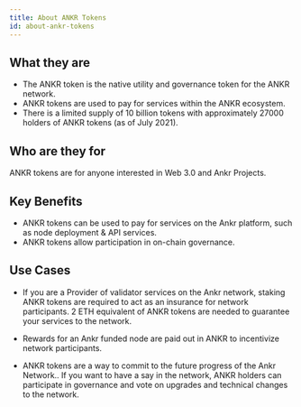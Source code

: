 ```yaml
---
title: About ANKR Tokens
id: about-ankr-tokens
---
```

## What they are
* The ANKR token is the native utility and governance token for the ANKR network. 
* ANKR tokens are used to pay for services within the ANKR ecosystem. 
* There is a limited supply of 10 billion tokens with approximately 27000 holders of ANKR tokens (as of July 2021).

## Who are they for
ANKR tokens are for anyone interested in Web 3.0 and Ankr Projects. 

## Key Benefits
* ANKR tokens can be used to pay for services on the Ankr platform, such as node deployment & API services.
* ANKR tokens allow participation in on-chain governance. 

## Use Cases
 
* If you are a Provider of validator services on the Ankr network, staking ANKR tokens are required to act as an insurance for network participants. 2 ETH equivalent of ANKR tokens are needed to guarantee your services to the network.

* Rewards for an Ankr funded node are paid out in ANKR to incentivize network participants.

* ANKR tokens are a way to commit to the future progress of the Ankr Network.. If you want to have a say in the network, ANKR holders can participate in governance and vote on upgrades and technical changes to the network.